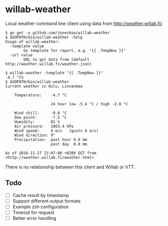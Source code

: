 # willab-weather

Local weather command line client using data from <http://weather.willab.fi/>.

```
$ go get -u github.com/joneskoo/willab-weather
$ $GOPATH/bin/willab-weather -help
Usage of willab-weather:
  -template value
    	Go template for report, e.g. "{{ .TempNow }}"
  -url value
    	URL to get data from (default http://weather.willab.fi/weather.json)

$ willab-weather -template "{{ .TempNow }}"
-4.7 °C%
$ $GOPATH/bin/willab-weather
Current weather in Oulu, Linnanmaa

    Temperature:    -4.7 °C

                    24 hour low -5.4 °C / high -2.0 °C

    Wind chill:     -9.8 °C
    Dew point:      -7.5 °C
    Humidity:       81 %
    Air pressure:   1003.4 hPa
    Wind speed:     4 m/s   (gusts 8 m/s)
    Wind direction: 9°
    Precipitation:  past hour 0.0 mm
                    past day  0.0 mm

As of 2016-11-27 13:07:00 +0200 EET from <http://weather.willab.fi/weather.html>
```

There is no relationship between this client and Willab or VTT.

## Todo

- [ ] Cache result by timestamp
- [ ] Support different output formats
- [ ] Example zsh configuration
- [ ] Timeout for request
- [ ] Better error handling
